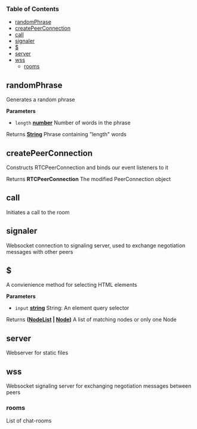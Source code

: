 <!-- Generated by documentation.js. Update this documentation by updating the source code. -->

### Table of Contents

-   [randomPhrase](#randomphrase)
-   [createPeerConnection](#createpeerconnection)
-   [call](#call)
-   [signaler](#signaler)
-   [$](#)
-   [server](#server)
-   [wss](#wss)
    -   [rooms](#rooms)

## randomPhrase

Generates a random phrase

**Parameters**

-   `length` **[number](https://developer.mozilla.org/en-US/docs/Web/JavaScript/Reference/Global_Objects/Number)** Number of words in the phrase

Returns **[String](https://developer.mozilla.org/en-US/docs/Web/JavaScript/Reference/Global_Objects/String)** Phrase containing "length" words

## createPeerConnection

Constructs RTCPeerConnection and binds our event listeners to it

Returns **RTCPeerConnection** The modified PeerConnection object

## call

Initiates a call to the room

## signaler

Websocket connection to signaling server, used to exchange negotiation messages with other peers

## $

A convienience method for selecting HTML elements

**Parameters**

-   `input` **[string](https://developer.mozilla.org/en-US/docs/Web/JavaScript/Reference/Global_Objects/String)** String: An element query selector

Returns **([NodeList](https://developer.mozilla.org/en-US/docs/Web/API/NodeList) \| [Node](https://developer.mozilla.org/en-US/docs/Web/API/Node/nextSibling))** A list of matching nodes or only one Node

## server

Webserver for static files

## wss

Websocket signaling server for exchanging negotiation messages between peers

### rooms

List of chat-rooms
